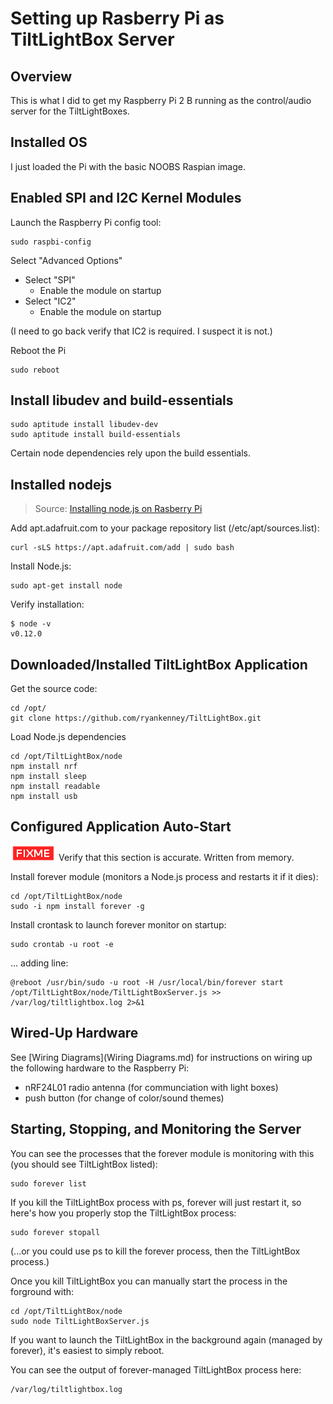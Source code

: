 Setting up Rasberry Pi as TiltLightBox Server
====================

Overview
--------------------

This is what I did to get my Raspberry Pi 2 B running as the control/audio server for the TiltLightBoxes. 


Installed OS
--------------------

I just loaded the Pi with the basic NOOBS Raspian image.

Enabled SPI and I2C Kernel Modules
--------------------

Launch the Raspberry Pi config tool:

```
sudo raspbi-config
```

Select "Advanced Options"

* Select "SPI"
	* Enable the module on startup
* Select "IC2"
	* Enable the module on startup

(I need to go back verify that IC2 is required. I suspect it is not.)

Reboot the Pi

```
sudo reboot
```

Install libudev and build-essentials
--------------------

```
sudo aptitude install libudev-dev
sudo aptitude install build-essentials
```

Certain node dependencies rely upon the build essentials.

Installed nodejs
--------------------

> Source: [Installing node.js on Rasberry Pi](https://learn.adafruit.com/node-embedded-development/installing-node-dot-js)

Add apt.adafruit.com to your package repository list (/etc/apt/sources.list):

```
curl -sLS https://apt.adafruit.com/add | sudo bash
```

Install Node.js:

```
sudo apt-get install node
```

Verify installation:

```
$ node -v
v0.12.0
```

Downloaded/Installed TiltLightBox Application
--------------------

Get the source code:

```
cd /opt/
git clone https://github.com/ryankenney/TiltLightBox.git
```

Load Node.js dependencies

```
cd /opt/TiltLightBox/node
npm install nrf
npm install sleep
npm install readable
npm install usb
```

Configured Application Auto-Start
--------------------

![](fixme.png) Verify that this section is accurate. Written from memory.

Install forever module (monitors a Node.js process and restarts it if it dies):

```
cd /opt/TiltLightBox/node
sudo -i npm install forever -g
```

Install crontask to launch forever monitor on startup:

```
sudo crontab -u root -e
```

... adding line:

```
@reboot /usr/bin/sudo -u root -H /usr/local/bin/forever start /opt/TiltLightBox/node/TiltLightBoxServer.js >> /var/log/tiltlightbox.log 2>&1
```

Wired-Up Hardware
--------------------

See [Wiring Diagrams](Wiring Diagrams.md) for instructions on wiring up the following hardware to the Raspberry Pi:

* nRF24L01 radio antenna (for communciation with light boxes)
* push button (for change of color/sound themes)

Starting, Stopping, and Monitoring the Server
--------------------

You can see the processes that the forever module is monitoring with this (you should see TiltLightBox listed):

```
sudo forever list
```

If you kill the TiltLightBox process with ps, forever will just restart it, so here's how you properly stop the TiltLightBox process:

```
sudo forever stopall
```

(...or you could use ps to kill the forever process, then the TiltLightBox process.)

Once you kill TiltLightBox you can manually start the process in the forground with:

```
cd /opt/TiltLightBox/node
sudo node TiltLightBoxServer.js
```

If you want to launch the TiltLightBox in the background again (managed by forever), it's easiest to simply reboot.

You can see the output of forever-managed TiltLightBox process here: 

```
/var/log/tiltlightbox.log
```

